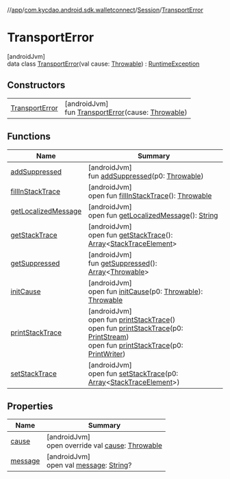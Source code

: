 //[app](../../../../index.md)/[com.kycdao.android.sdk.walletconnect](../../index.md)/[Session](../index.md)/[TransportError](index.md)

# TransportError

[androidJvm]\
data class [TransportError](index.md)(val cause: [Throwable](https://kotlinlang.org/api/latest/jvm/stdlib/kotlin/-throwable/index.html)) : [RuntimeException](https://developer.android.com/reference/kotlin/java/lang/RuntimeException.html)

## Constructors

| | |
|---|---|
| [TransportError](-transport-error.md) | [androidJvm]<br>fun [TransportError](-transport-error.md)(cause: [Throwable](https://kotlinlang.org/api/latest/jvm/stdlib/kotlin/-throwable/index.html)) |

## Functions

| Name | Summary |
|---|---|
| [addSuppressed](../-method-call-exception/-invalid-account/index.md#282858770%2FFunctions%2F-912451524) | [androidJvm]<br>fun [addSuppressed](../-method-call-exception/-invalid-account/index.md#282858770%2FFunctions%2F-912451524)(p0: [Throwable](https://kotlinlang.org/api/latest/jvm/stdlib/kotlin/-throwable/index.html)) |
| [fillInStackTrace](../-method-call-exception/-invalid-account/index.md#-1102069925%2FFunctions%2F-912451524) | [androidJvm]<br>open fun [fillInStackTrace](../-method-call-exception/-invalid-account/index.md#-1102069925%2FFunctions%2F-912451524)(): [Throwable](https://kotlinlang.org/api/latest/jvm/stdlib/kotlin/-throwable/index.html) |
| [getLocalizedMessage](../-method-call-exception/-invalid-account/index.md#1043865560%2FFunctions%2F-912451524) | [androidJvm]<br>open fun [getLocalizedMessage](../-method-call-exception/-invalid-account/index.md#1043865560%2FFunctions%2F-912451524)(): [String](https://kotlinlang.org/api/latest/jvm/stdlib/kotlin/-string/index.html) |
| [getStackTrace](../-method-call-exception/-invalid-account/index.md#2050903719%2FFunctions%2F-912451524) | [androidJvm]<br>open fun [getStackTrace](../-method-call-exception/-invalid-account/index.md#2050903719%2FFunctions%2F-912451524)(): [Array](https://kotlinlang.org/api/latest/jvm/stdlib/kotlin/-array/index.html)&lt;[StackTraceElement](https://developer.android.com/reference/kotlin/java/lang/StackTraceElement.html)&gt; |
| [getSuppressed](../-method-call-exception/-invalid-account/index.md#672492560%2FFunctions%2F-912451524) | [androidJvm]<br>fun [getSuppressed](../-method-call-exception/-invalid-account/index.md#672492560%2FFunctions%2F-912451524)(): [Array](https://kotlinlang.org/api/latest/jvm/stdlib/kotlin/-array/index.html)&lt;[Throwable](https://kotlinlang.org/api/latest/jvm/stdlib/kotlin/-throwable/index.html)&gt; |
| [initCause](../-method-call-exception/-invalid-account/index.md#-418225042%2FFunctions%2F-912451524) | [androidJvm]<br>open fun [initCause](../-method-call-exception/-invalid-account/index.md#-418225042%2FFunctions%2F-912451524)(p0: [Throwable](https://kotlinlang.org/api/latest/jvm/stdlib/kotlin/-throwable/index.html)): [Throwable](https://kotlinlang.org/api/latest/jvm/stdlib/kotlin/-throwable/index.html) |
| [printStackTrace](../-method-call-exception/-invalid-account/index.md#-1769529168%2FFunctions%2F-912451524) | [androidJvm]<br>open fun [printStackTrace](../-method-call-exception/-invalid-account/index.md#-1769529168%2FFunctions%2F-912451524)()<br>open fun [printStackTrace](../-method-call-exception/-invalid-account/index.md#1841853697%2FFunctions%2F-912451524)(p0: [PrintStream](https://developer.android.com/reference/kotlin/java/io/PrintStream.html))<br>open fun [printStackTrace](../-method-call-exception/-invalid-account/index.md#1175535278%2FFunctions%2F-912451524)(p0: [PrintWriter](https://developer.android.com/reference/kotlin/java/io/PrintWriter.html)) |
| [setStackTrace](../-method-call-exception/-invalid-account/index.md#2135801318%2FFunctions%2F-912451524) | [androidJvm]<br>open fun [setStackTrace](../-method-call-exception/-invalid-account/index.md#2135801318%2FFunctions%2F-912451524)(p0: [Array](https://kotlinlang.org/api/latest/jvm/stdlib/kotlin/-array/index.html)&lt;[StackTraceElement](https://developer.android.com/reference/kotlin/java/lang/StackTraceElement.html)&gt;) |

## Properties

| Name | Summary |
|---|---|
| [cause](cause.md) | [androidJvm]<br>open override val [cause](cause.md): [Throwable](https://kotlinlang.org/api/latest/jvm/stdlib/kotlin/-throwable/index.html) |
| [message](../-method-call-exception/-invalid-account/index.md#1824300659%2FProperties%2F-912451524) | [androidJvm]<br>open val [message](../-method-call-exception/-invalid-account/index.md#1824300659%2FProperties%2F-912451524): [String](https://kotlinlang.org/api/latest/jvm/stdlib/kotlin/-string/index.html)? |
